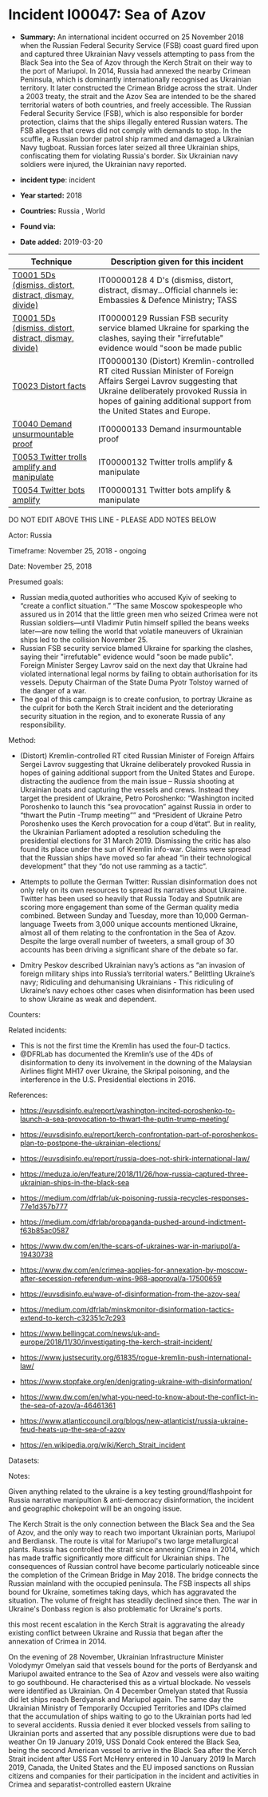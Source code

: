# Incident I00047: Sea of Azov

* **Summary:** An international incident occurred on 25 November 2018 when the Russian Federal Security Service (FSB) coast guard fired upon and captured three Ukrainian Navy vessels attempting to pass from the Black Sea into the Sea of Azov through the Kerch Strait on their way to the port of Mariupol. In 2014, Russia had annexed the nearby Crimean Peninsula, which is dominantly internationally recognised as Ukrainian territory. It later constructed the Crimean Bridge across the strait. Under a 2003 treaty, the strait and the Azov Sea are intended to be the shared territorial waters of both countries, and freely accessible.
The Russian Federal Security Service (FSB), which is also responsible for border protection, claims that the ships illegally entered Russian waters. The FSB alleges that crews did not comply with demands to stop. In the scuffle, a Russian border patrol ship rammed and damaged a Ukrainian Navy tugboat. Russian forces later seized all three Ukrainian ships, confiscating them for violating Russia's border. Six Ukrainian navy soldiers were injured, the Ukrainian navy reported. 

* **incident type**: incident

* **Year started:** 2018

* **Countries:** Russia , World

* **Found via:** 

* **Date added:** 2019-03-20
 

| Technique | Description given for this incident |
| --------- | ------------------------- |
| [T0001 5Ds (dismiss, distort, distract, dismay, divide)](../techniques/T0001.md) | IT00000128 4 D's (dismiss, distort, distract, dismay...Official channels ie: Embassies & Defence Ministry; TASS |
| [T0001 5Ds (dismiss, distort, distract, dismay, divide)](../techniques/T0001.md) | IT00000129 Russian FSB security service blamed Ukraine for sparking the clashes, saying their "irrefutable" evidence would "soon be made public |
| [T0023 Distort facts](../techniques/T0023.md) | IT00000130 (Distort) Kremlin-controlled RT cited Russian Minister of Foreign Affairs Sergei Lavrov suggesting that Ukraine deliberately provoked Russia in hopes of gaining additional support from the United States and Europe. |
| [T0040 Demand unsurmountable proof](../techniques/T0040.md) | IT00000133 Demand insurmountable proof |
| [T0053 Twitter trolls amplify and manipulate](../techniques/T0053.md) | IT00000132 Twitter trolls amplify & manipulate |
| [T0054 Twitter bots amplify](../techniques/T0054.md) | IT00000131 Twitter bots amplify & manipulate |


DO NOT EDIT ABOVE THIS LINE - PLEASE ADD NOTES BELOW

Actor: Russia

Timeframe: November 25, 2018 - ongoing

Date: November 25, 2018

Presumed goals: 

* Russian media,quoted authorities who accused Kyiv of seeking to “create a conflict situation.” 
“The same Moscow spokespeople who assured us in 2014 that the little green men who seized Crimea were not Russian soldiers—until Vladimir Putin himself spilled the beans weeks later—are now telling the world that volatile maneuvers of Ukrainian ships led to the collision November 25. 
* Russian FSB security service blamed Ukraine for sparking the clashes, saying their "irrefutable" evidence would "soon be made public". Foreign Minister Sergey Lavrov said on the next day that Ukraine had violated international legal norms by failing to obtain authorisation for its vessels.  Deputy Chairman of the State Duma Pyotr Tolstoy warned of the danger of a war.
* The goal of this campaign is to create confusion, to portray Ukraine as the culprit for both the Kerch Strait incident and the deteriorating security situation in the region, and to exonerate Russia of any responsibility.

Method: 

* (Distort) Kremlin-controlled RT cited Russian Minister of Foreign Affairs Sergei Lavrov suggesting that Ukraine deliberately provoked Russia in hopes of gaining additional support from the United States and Europe.
distracting the audience from the main issue – Russia shooting at Ukrainian boats and capturing the vessels and crews. Instead they target the president of Ukraine, Petro Poroshenko: “Washington incited Poroshenko to launch this “sea provocation” against Russia in order to “thwart the Putin -Trump meeting”” and “President of Ukraine Petro Poroshenko uses the Kerch provocation for a coup d’état“. But in reality, the Ukrainian Parliament adopted a resolution scheduling the presidential elections for 31 March 2019.
Dismissing the critic has also found its place under the sun of Kremlin info-war. Claims were spread that the Russian ships have moved so far ahead “in their technological development” that they “do not use ramming as a tactic“.

* Attempts to pollute the German Twitter: Russian disinformation does not only rely on its own resources to spread its narratives about Ukraine. Twitter has been used so heavily that Russia Today and Sputnik are scoring more engagement than some of the German quality media combined. Between Sunday and Tuesday, more than 10,000 German-language Tweets from 3,000 unique accounts mentioned Ukraine, almost all of them relating to the confrontation in the Sea of Azov. Despite the large overall number of tweeters, a small group of 30 accounts has been driving a significant share of the debate so far.
 
* Dmitry Peskov described Ukrainian navy’s actions as “an invasion of foreign military ships into Russia’s territorial waters.” Belittling Ukraine’s navy; Ridiculing and dehumanising Ukrainians - This ridiculing of Ukraine’s navy echoes other cases when disinformation has been used to show Ukraine as weak and dependent.

Counters: 

Related incidents: 

* This is not the first time the Kremlin has used the four-D tactics. 
* @DFRLab has documented the Kremlin’s use of the 4Ds of disinformation to deny its involvement in the downing of the Malaysian Airlines flight MH17 over Ukraine, the Skripal poisoning, and the interference in the U.S. Presidential elections in 2016.

References: 

* https://euvsdisinfo.eu/report/washington-incited-poroshenko-to-launch-a-sea-provocation-to-thwart-the-putin-trump-meeting/
* https://euvsdisinfo.eu/report/kerch-confrontation-part-of-poroshenkos-plan-to-postpone-the-ukrainian-elections/
* https://euvsdisinfo.eu/report/russia-does-not-shirk-international-law/
* https://meduza.io/en/feature/2018/11/26/how-russia-captured-three-ukrainian-ships-in-the-black-sea
* https://medium.com/dfrlab/uk-poisoning-russia-recycles-responses-77e1d357b777
* https://medium.com/dfrlab/propaganda-pushed-around-indictment-f63b85ac0587
* https://www.dw.com/en/the-scars-of-ukraines-war-in-mariupol/a-19430738
* https://www.dw.com/en/crimea-applies-for-annexation-by-moscow-after-secession-referendum-wins-968-approval/a-17500659

* https://euvsdisinfo.eu/wave-of-disinformation-from-the-azov-sea/
* https://medium.com/dfrlab/minskmonitor-disinformation-tactics-extend-to-kerch-c32351c7c293
* https://www.bellingcat.com/news/uk-and-europe/2018/11/30/investigating-the-kerch-strait-incident/
* https://www.justsecurity.org/61835/rogue-kremlin-push-international-law/
* https://www.stopfake.org/en/denigrating-ukraine-with-disinformation/

* https://www.dw.com/en/what-you-need-to-know-about-the-conflict-in-the-sea-of-azov/a-46461361
* https://www.atlanticcouncil.org/blogs/new-atlanticist/russia-ukraine-feud-heats-up-the-sea-of-azov
* https://en.wikipedia.org/wiki/Kerch_Strait_incident


Datasets: 

Notes: 

Given anything related to the ukraine is a key testing ground/flashpoint for Russia narrative manipultion & anti-democracy disinformation, the incident and geographic chokepoint will be an ongoing issue. 

The Kerch Strait is the only connection between the Black Sea and the Sea of Azov, and the only way to reach two important Ukrainian ports, Mariupol and Berdiansk. The route is vital for Mariupol's two large metallurgical plants. Russia has controlled the strait since annexing Crimea in 2014, which has made traffic significantly more difficult for Ukrainian ships. The consequences of Russian control have become particularly noticeable since the completion of the Crimean Bridge in May 2018. The bridge connects the Russian mainland with the occupied peninsula. The FSB inspects all ships bound for Ukraine, sometimes taking days, which has aggravated the situation. The volume of freight has steadily declined since then. The war in Ukraine's Donbass region is also problematic for Ukraine's ports.

this most recent escalation in the Kerch Strait is aggravating the already existing conflict between Ukraine and Russia that began after the annexation of Crimea in 2014.
 
On the evening of 28 November, Ukrainian Infrastructure Minister Volodymyr Omelyan said that vessels bound for the ports of Berdyansk and Mariupol awaited entrance to the Sea of Azov and vessels were also waiting to go southbound. He characterised this as a virtual blockade. No vessels were identified as Ukrainian. On 4 December Omelyan stated that Russia did let ships reach Berdyansk and Mariupol again. The same day the Ukrainian Ministry of Temporarily Occupied Territories and IDPs claimed that the accumulation of ships waiting to go to the Ukrainian ports had led to several accidents. Russia denied it ever blocked vessels from sailing to Ukrainian ports and asserted that any possible disruptions were due to bad weather
On 19 January 2019, USS Donald Cook entered the Black Sea, being the second American vessel to arrive in the Black Sea after the Kerch Strait incident after USS Fort McHenry entered in 10 January 2019
In March 2019, Canada, the United States and the EU imposed sanctions on Russian citizens and companies for their participation in the incident and activities in Crimea and separatist-controlled eastern Ukraine

